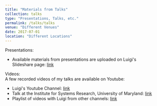 ```yaml
---
title: "Materials from Talks"
collection: talks
type: "Presentations, Talks, etc."
permalink: /talks/talks
venue: "Different Venues"
date: 2017-07-01
location: "Different Locations"
---
```


Presentations: <br/>
  - Available materials from presentations are uploaded on Luigi's Slideshare page: [link](https://www.slideshare.net/luigivanfretti)

Videos:<br/>
A few recorded videos of my talks are available on Youtube: <br />
  - Luigi's Youtube Channel: [link](https://www.youtube.com/user/lvanfretti) <br />
  - Talk at the Institute for Systems Research, University of Maryland: [link](https://youtu.be/h_RrjAXs8rM) <br />
  - Playlist of videos with Luigi from other channels: [link](https://www.youtube.com/watch?v=5Uf5FcqsjiA&list=PL3ewLNwzPhxI9PQR9-ARqa4tDRXU9W_ql) <br />
